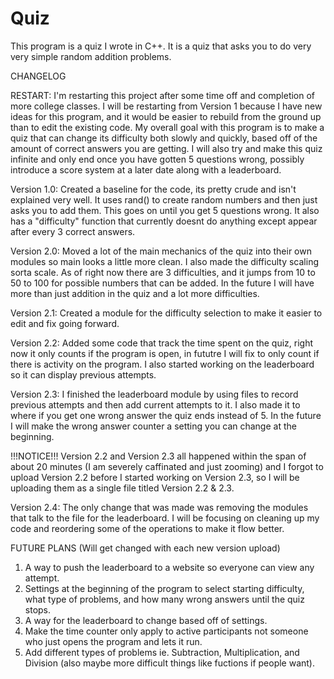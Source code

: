 # Quiz
This program is a quiz I wrote in C++. It is a quiz that asks you to do very very simple random addition problems.

CHANGELOG

RESTART: I'm restarting this project after some time off and completion of more college classes. I will be restarting from Version 1 because I have new ideas for this program, and it would be easier to rebuild from the ground up than to edit the existing code. My overall goal with this program is to make a quiz that can change its difficulty both slowly and quickly, based off of the amount of correct answers you are getting. I will also try and make this quiz infinite and only end once you have gotten 5 questions wrong, possibly introduce a score system at a later date along with a leaderboard.

Version 1.0: Created a baseline for the code, its pretty crude and isn't explained very well. It uses rand() to create random numbers and then just asks you to add them. This goes on until you get 5 questions wrong. It also has a "difficulty" function that currently doesnt do anything except appear after every 3 correct answers.

Version 2.0: Moved a lot of the main mechanics of the quiz into their own modules so main looks a little more clean. I also made the difficulty scaling sorta scale. As of right now there are 3 difficulties, and it jumps from 10 to 50 to 100 for possible numbers that can be added. In the future I will have more than just addition in the quiz and a lot more difficulties.

Version 2.1: Created a module for the difficulty selection to make it easier to edit and fix going forward.

Version 2.2: Added some code that track the time spent on the quiz, right now it only counts if the program is open, in fututre I will fix to only count if there is activity on the program. I also started working on the leaderboard so it can display previous attempts.

Version 2.3: I finished the leaderboard module by using files to record previous attempts and then add current attempts to it. I also made it to where if you get one wrong answer the quiz ends instead of 5. In the future I will make the wrong answer counter a setting you can change at the beginning.

!!!NOTICE!!! Version 2.2 and Version 2.3 all happened within the span of about 20 minutes (I am severely caffinated and just zooming) and I forgot to upload Version 2.2 before I started working on Version 2.3, so I will be uploading them as a single file titled Version 2.2 & 2.3.

Version 2.4: The only change that was made was removing the modules that talk to the file for the leaderboard. I will be focusing on cleaning up my code and reordering some of the operations to make it flow better.

FUTURE PLANS (Will get changed with each new version upload)

1. A way to push the leaderboard to a website so everyone can view any attempt.
2. Settings at the beginning of the program to select starting difficulty, what type of problems, and how many wrong answers until the quiz stops.
3. A way for the leaderboard to change based off of settings.
4. Make the time counter only apply to active participants not someone who just opens the program and lets it run.
5. Add different types of problems ie. Subtraction, Multiplication, and Division (also maybe more difficult things like fuctions if people want).
